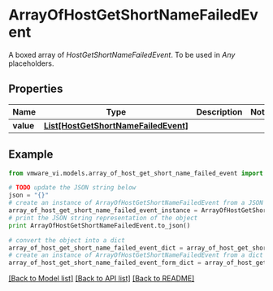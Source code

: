 # ArrayOfHostGetShortNameFailedEvent

A boxed array of *HostGetShortNameFailedEvent*. To be used in *Any* placeholders. 

## Properties
Name | Type | Description | Notes
------------ | ------------- | ------------- | -------------
**value** | [**List[HostGetShortNameFailedEvent]**](HostGetShortNameFailedEvent.md) |  | 

## Example

```python
from vmware_vi.models.array_of_host_get_short_name_failed_event import ArrayOfHostGetShortNameFailedEvent

# TODO update the JSON string below
json = "{}"
# create an instance of ArrayOfHostGetShortNameFailedEvent from a JSON string
array_of_host_get_short_name_failed_event_instance = ArrayOfHostGetShortNameFailedEvent.from_json(json)
# print the JSON string representation of the object
print ArrayOfHostGetShortNameFailedEvent.to_json()

# convert the object into a dict
array_of_host_get_short_name_failed_event_dict = array_of_host_get_short_name_failed_event_instance.to_dict()
# create an instance of ArrayOfHostGetShortNameFailedEvent from a dict
array_of_host_get_short_name_failed_event_form_dict = array_of_host_get_short_name_failed_event.from_dict(array_of_host_get_short_name_failed_event_dict)
```
[[Back to Model list]](../README.md#documentation-for-models) [[Back to API list]](../README.md#documentation-for-api-endpoints) [[Back to README]](../README.md)


